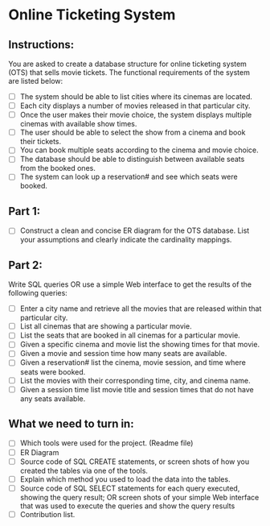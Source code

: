 # Online Ticketing System

## Instructions:
You are asked to create a database structure for online ticketing system (OTS) that sells movie tickets. The functional requirements of the system are listed below:
- [ ] The system should be able to list cities where its cinemas are located.
- [ ] Each city displays a number of movies released in that particular city.
- [ ] Once the user makes their movie choice, the system displays multiple cinemas with available show times.
- [ ] The user should be able to select the show from a cinema and book their tickets.
- [ ] You can book multiple seats according to the cinema and movie choice.
- [ ] The database should be able to distinguish between available seats from the booked ones.
- [ ] The system can look up a reservation# and see which seats were booked.

## Part 1:
- [ ] Construct a clean and concise ER diagram for the OTS database. List your assumptions and clearly indicate the cardinality mappings.

## Part 2:
Write SQL queries OR use a simple Web interface to get the results of the following queries:
- [ ] Enter a city name and retrieve all the movies that are released within that particular city.
- [ ] List all cinemas that are showing a particular movie.
- [ ] List the seats that are booked in all cinemas for a particular movie.
- [ ] Given a specific cinema and movie list the showing times for that movie.
- [ ] Given a movie and session time how many seats are available.
- [ ] Given a reservation# list the cinema, movie session, and time where seats were booked.
- [ ] List the movies with their corresponding time, city, and cinema name.
- [ ] Given a session time list movie title and session times that do not have any seats available.

## What we need to turn in:
- [ ] Which tools were used for the project. (Readme file)
- [ ] ER Diagram
- [ ] Source code of SQL CREATE statements, or screen shots of how you created the tables via one of the tools.
- [ ] Explain which method you used to load the data into the tables.
- [ ] Source code of SQL SELECT statements for each query executed, showing the query result; OR screen shots of your simple Web interface that was used to execute the queries and show the query results
- [ ] Contribution list.
